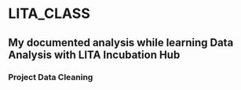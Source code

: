 # LITA_CLASS

## My documented analysis while learning Data Analysis with LITA Incubation Hub

### Project Data Cleaning

